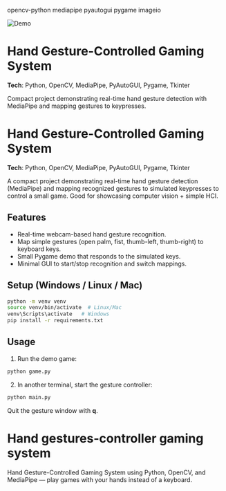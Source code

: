 opencv-python
mediapipe
pyautogui
pygame
imageio




![Demo](demo.gif)

# Hand Gesture-Controlled Gaming System

**Tech**: Python, OpenCV, MediaPipe, PyAutoGUI, Pygame, Tkinter

Compact project demonstrating real-time hand gesture detection with MediaPipe and mapping gestures to keypresses.


# Hand Gesture-Controlled Gaming System

**Tech**: Python, OpenCV, MediaPipe, PyAutoGUI, Pygame, Tkinter

A compact project demonstrating real-time hand gesture detection (MediaPipe) and mapping recognized gestures to simulated keypresses to control a small game. Good for showcasing computer vision + simple HCI.

## Features
- Real-time webcam-based hand gesture recognition.
- Map simple gestures (open palm, fist, thumb-left, thumb-right) to keyboard keys.
- Small Pygame demo that responds to the simulated keys.
- Minimal GUI to start/stop recognition and switch mappings.

## Setup (Windows / Linux / Mac)

```bash
python -m venv venv
source venv/bin/activate  # Linux/Mac
venv\Scripts\activate   # Windows
pip install -r requirements.txt
```

## Usage
1. Run the demo game:
```bash
python game.py
```



2. In another terminal, start the gesture controller:
```bash
python main.py
```

Quit the gesture window with **q**.






# Hand gestures-controller gaming system
Hand Gesture-Controlled Gaming System using Python, OpenCV, and MediaPipe — play games with your hands instead of a keyboard.
